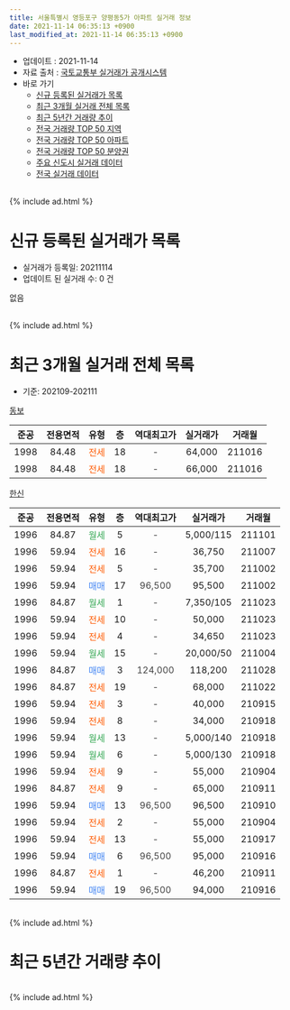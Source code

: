 ```yaml
---
title: 서울특별시 영등포구 양평동5가 아파트 실거래 정보
date: 2021-11-14 06:35:13 +0900
last_modified_at: 2021-11-14 06:35:13 +0900
---
```


* 업데이트 : 2021-11-14
* 자료 출처 : [국토교통부 실거래가 공개시스템](http://rt.molit.go.kr)
* 바로 가기
    * [신규 등록된 실거래가 목록](#신규-등록된-실거래가-목록)
    * [최근 3개월 실거래 전체 목록](#최근-3개월-실거래-전체-목록)
    * [최근 5년간 거래량 추이](#최근-5년간-거래량-추이)
    * [전국 거래량 TOP 50 지역](https://inasie.github.io/apt-trade-info/최근-3개월-전국에서-가장-거래가-많이-발생한-지역)
    * [전국 거래량 TOP 50 아파트](https://inasie.github.io/apt-trade-info/최근-3개월-전국에서-가장-거래가-많이-발생한-아파트)
    * [전국 거래량 TOP 50 분양권](https://inasie.github.io/apt-trade-info/최근-3개월-전국에서-가장-거래가-많이-발생한-분양권)
    * [주요 신도시 실거래 데이터](https://inasie.github.io/apt-trade-info/주요-신도시)
    * [전국 실거래 데이터](https://inasie.github.io/apt-trade-info/전국)
<br>
{% include ad.html %}
<br>

# 신규 등록된 실거래가 목록
* 실거래가 등록일: 20211114
* 업데이트 된 실거래 수: 0 건

없음

<br>
{% include ad.html %}
<br>

# 최근 3개월 실거래 전체 목록
* 기준: 202109-202111


[동보](https://search.naver.com/search.naver?query=%EC%84%9C%EC%9A%B8%ED%8A%B9%EB%B3%84%EC%8B%9C+%EC%98%81%EB%93%B1%ED%8F%AC%EA%B5%AC+%EC%96%91%ED%8F%89%EB%8F%995%EA%B0%80+%EB%8F%99%EB%B3%B4)

|준공|전용면적|유형|층|역대최고가|실거래가|거래월|
|:---:|:---:|:---:|:---:|:---:|:---:|:---:|
|1998|84.48|<span style="color:#ff5a00">전세</span>|18|<span style="color:#444444">-</span>|64,000|211016|
|1998|84.48|<span style="color:#ff5a00">전세</span>|18|<span style="color:#444444">-</span>|66,000|211016|

[한신](https://search.naver.com/search.naver?query=%EC%84%9C%EC%9A%B8%ED%8A%B9%EB%B3%84%EC%8B%9C+%EC%98%81%EB%93%B1%ED%8F%AC%EA%B5%AC+%EC%96%91%ED%8F%89%EB%8F%995%EA%B0%80+%ED%95%9C%EC%8B%A0)

|준공|전용면적|유형|층|역대최고가|실거래가|거래월|
|:---:|:---:|:---:|:---:|:---:|:---:|:---:|
|1996|84.87|<span style="color:#34a853">월세</span>|5|<span style="color:#444444">-</span>|5,000/115|211101|
|1996|59.94|<span style="color:#ff5a00">전세</span>|16|<span style="color:#444444">-</span>|36,750|211007|
|1996|59.94|<span style="color:#ff5a00">전세</span>|5|<span style="color:#444444">-</span>|35,700|211002|
|1996|59.94|<span style="color:#4285f3">매매</span>|17|<span style="color:#444444">96,500</span>|95,500|211002|
|1996|84.87|<span style="color:#34a853">월세</span>|1|<span style="color:#444444">-</span>|7,350/105|211023|
|1996|59.94|<span style="color:#ff5a00">전세</span>|10|<span style="color:#444444">-</span>|50,000|211023|
|1996|59.94|<span style="color:#ff5a00">전세</span>|4|<span style="color:#444444">-</span>|34,650|211023|
|1996|59.94|<span style="color:#34a853">월세</span>|15|<span style="color:#444444">-</span>|20,000/50|211004|
|1996|84.87|<span style="color:#4285f3">매매</span>|3|<span style="color:#444444">124,000</span>|118,200|211028|
|1996|84.87|<span style="color:#ff5a00">전세</span>|19|<span style="color:#444444">-</span>|68,000|211022|
|1996|59.94|<span style="color:#ff5a00">전세</span>|3|<span style="color:#444444">-</span>|40,000|210915|
|1996|59.94|<span style="color:#ff5a00">전세</span>|8|<span style="color:#444444">-</span>|34,000|210918|
|1996|59.94|<span style="color:#34a853">월세</span>|13|<span style="color:#444444">-</span>|5,000/140|210918|
|1996|59.94|<span style="color:#34a853">월세</span>|6|<span style="color:#444444">-</span>|5,000/130|210918|
|1996|59.94|<span style="color:#ff5a00">전세</span>|9|<span style="color:#444444">-</span>|55,000|210904|
|1996|84.87|<span style="color:#ff5a00">전세</span>|9|<span style="color:#444444">-</span>|65,000|210911|
|1996|59.94|<span style="color:#4285f3">매매</span>|13|<span style="color:#444444">96,500</span>|96,500|210910|
|1996|59.94|<span style="color:#ff5a00">전세</span>|2|<span style="color:#444444">-</span>|55,000|210904|
|1996|59.94|<span style="color:#ff5a00">전세</span>|13|<span style="color:#444444">-</span>|55,000|210917|
|1996|59.94|<span style="color:#4285f3">매매</span>|6|<span style="color:#444444">96,500</span>|95,000|210916|
|1996|84.87|<span style="color:#ff5a00">전세</span>|1|<span style="color:#444444">-</span>|46,200|210911|
|1996|59.94|<span style="color:#4285f3">매매</span>|19|<span style="color:#444444">96,500</span>|94,000|210916|


<br>
{% include ad.html %}
<br>

# 최근 5년간 거래량 추이


<div style="width:100%;">
    <canvas id="deal_progress" height="200"></canvas>
</div>

<script>
new Chart(document.getElementById("deal_progress"), {
    type: 'line',
    data: {
        labels: ['201611','201612','201701','201702','201703','201704','201705','201706','201707','201708','201709','201710','201711','201712','201801','201802','201803','201804','201805','201806','201807','201808','201809','201810','201811','201812','201901','201902','201903','201904','201905','201906','201907','201908','201909','201910','201911','201912','202001','202002','202003','202004','202005','202006','202007','202008','202009','202010','202011','202012','202101','202102','202103','202104','202105','202106','202107','202108','202109','202110','202111'],
        datasets: [{
            label: '매매',
            pointRadius: 1,
            data: [6, 3, 4, 7, 16, 6, 13, 12, 22, 5, 8, 5, 6, 5, 10, 9, 8, 9, 4, 10, 10, 18, 0, 2, 0, 0, 1, 0, 0, 4, 8, 6, 9, 5, 6, 11, 10, 6, 9, 10, 4, 3, 5, 16, 10, 5, 4, 4, 7, 8, 4, 4, 6, 14, 8, 9, 1, 8, 3, 2, 0],
            borderColor: "rgba(255, 201, 14, 1)",
            backgroundColor: "rgba(255, 201, 14, 0.5)",
            fill: false,
            lineTension: 0
        },{
            label: '전월세',
            pointRadius: 1,
            data: [14, 15, 17, 7, 14, 10, 12, 8, 15, 17, 13, 12, 4, 7, 17, 8, 14, 11, 16, 13, 10, 10, 2, 8, 17, 14, 10, 11, 11, 5, 12, 7, 10, 12, 15, 20, 8, 9, 11, 23, 11, 16, 7, 12, 18, 11, 8, 11, 10, 11, 11, 12, 5, 28, 14, 15, 8, 12, 9, 9, 1],
            borderColor: "rgba(0, 141, 185, 1)",
            backgroundColor: "rgba(0, 141, 185, 0.5)",
            fill: false,
            lineTension: 0
        }
        ]
    },
    options: {
        responsive: true,
        title: {
            display: false
        },
        tooltips: {
            mode: 'index',
            intersect: false
        },
        hover: {
            mode: 'nearest',
            intersect: true
        },
        scales: {
            xAxes: [{
                display: true,
                scaleLabel: {
                    display: true,
                    labelString: '년/월'
                }
            }],
            yAxes: [{
                display: true,
                ticks: {
                    suggestedMin: 0,
                },
                scaleLabel: {
                    display: true,
                    labelString: '실거래 수'
                }
            }]
        }
    }
});

</script>


<br>
{% include ad.html %}
<br>

